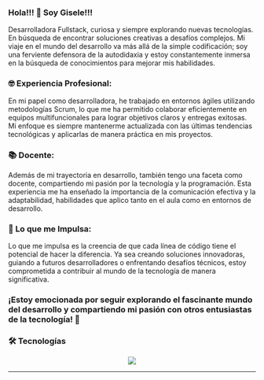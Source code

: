 ### Hola!!! :wave: Soy Gisele!!!


Desarrolladora Fullstack, curiosa y siempre explorando nuevas tecnologías.  
En búsqueda de encontrar soluciones creativas a desafíos complejos.
Mi viaje en el mundo del desarrollo va más allá de la simple codificación; soy una ferviente defensora de la autodidaxia y estoy constantemente inmersa en la búsqueda de conocimientos para mejorar mis habilidades.

### :nerd_face: Experiencia Profesional:
En mi papel como desarrolladora, he trabajado en entornos ágiles utilizando metodologías Scrum, lo que me ha permitido colaborar eficientemente en equipos multifuncionales para lograr objetivos claros y entregas exitosas. Mi enfoque es siempre mantenerme actualizada con las últimas tendencias tecnológicas y aplicarlas de manera práctica en mis proyectos.

### :books: Docente:
Además de mi trayectoria en desarrollo, también tengo una faceta como docente, compartiendo mi pasión por la tecnología y la programación. Esta experiencia me ha enseñado la importancia de la comunicación efectiva y la adaptabilidad, habilidades que aplico tanto en el aula como en entornos de desarrollo.

### :rocket: Lo que me Impulsa:
Lo que me impulsa es la creencia de que cada línea de código tiene el potencial de hacer la diferencia. Ya sea creando soluciones innovadoras, guiando a futuros desarrolladores o enfrentando desafíos técnicos, estoy comprometida a contribuir al mundo de la tecnología de manera significativa.

### ¡Estoy emocionada por seguir explorando el fascinante mundo del desarrollo y compartiendo mi pasión con otros entusiastas de la tecnología! :rocket:

### 🛠️ Tecnologías

<p align="center">
  <a href="https://skillicons.dev">
    <img src="https://skillicons.dev/icons?i=git,react,js,html,css,tailwind,vite,bootstrap,discord,mongodb,vercel,netlify,nodejs,ps,postgres,redux,styledcomponents,materialui,sequelize,vscode,regex,postman,figma,express" />
  </a>
  </p>


---



